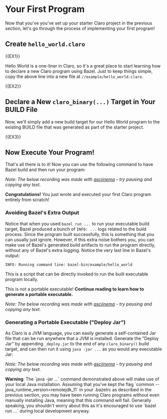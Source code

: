 # Your First Program

Now that you've you've set up your starter Claro project in the previous section, let's go through the process of 
implementing your first program!

## Create `hello_world.claro`

{{EX1}}

Hello World is a one-liner in Claro, so it's a great place to start learning how to declare a new Claro program using
Bazel. Just to keep things simple, copy the above line into a new file at `//example/hello_world.claro`.

{{EX2}}

## Declare a New `claro_binary(...)` Target in Your BUILD File

Now, we'll simply add a new build target for our Hello World program to the existing BUILD file that was generated as
part of the starter project.

{{EX3}}

## Now Execute Your Program! 

That's all there is to it! Now you can use the following command to have Bazel build and then run your program:

_Note: The below recording was made with <a href="https://asciinema.org/" target="_blank">asciinema</a> - try pausing
and copying any text._
<script async id="asciicast-bhFOGiVy3oQT07drghvf5Js5o" src="https://asciinema.org/a/bhFOGiVy3oQT07drghvf5Js5o.js" data-preload="true"></script>

**Congratulations!** You just wrote and executed your first Claro program entirely from scratch!

### Avoiding Bazel's Extra Output

Notice that when you used `bazel run ...` to run your executable build target, Bazel produced a bunch of `INFO: ...`
logs related to the build process. Since the program built successfully, this is something that you can usually just
ignore. However, if this extra noise bothers you, you can make use of Bazel's generated build artifacts to run the 
program directly, without any of Bazel's extra logging. Notice the very last line in Bazel's output:

```
INFO: Running command line: bazel-bin/example/hello_world
```

This is a script that can be directly invoked to run the built executable program locally.
<div class="warning">
This is not a portable executable! <b>Continue reading to learn how to generate a portable executable.</b>
</div>

_Note: The below recording was made with <a href="https://asciinema.org/" target="_blank">asciinema</a> - try pausing
and copying any text._
<script async id="asciicast-630572" src="https://asciinema.org/a/630572.js" data-preload="true" data-start-at="7.0" data-autoplay="false"></script>

### Generating a Portable Executable ("Deploy Jar")

As Claro is a JVM language, you can easily generate a self-contained Jar file that can be run anywhere that a JVM is
installed. Generate the "Deploy Jar" by appending `_deploy.jar` to the end of any `claro_binary()` build target, and can
then run it using `java -jar ...` as you would any executable Jar:

_Note: The below recording was made with <a href="https://asciinema.org/" target="_blank">asciinema</a> - try pausing
and copying any text._
<script async id="asciicast-630573" src="https://asciinema.org/a/630573.js" data-preload="true"></script>

<div class="warning">
<b>Warning</b>: The `java -jar ...` command demonstrated above will make use of your local Java installation. Assuming 
that you've kept the flag `common --java_runtime_version=remotejdk_11` in your .bazelrc as described in the previous 
section, you may have been running Claro programs without even manually installing Java, meaning that this command will 
fail. Generally speaking, you shouldn't worry about this as it's encouraged to use `bazel run ...` during local 
development anyway.
</div>